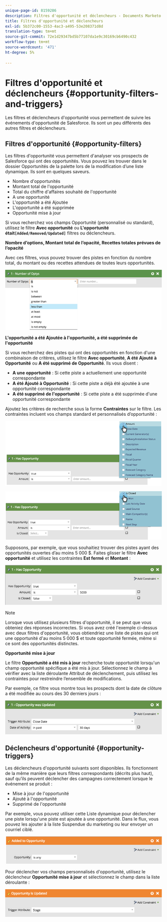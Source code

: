 ```yaml
---
unique-page-id: 8159286
description: Filtres d'opportunité et déclencheurs - Documents Marketo - Documentation du produit
title: Filtres d'opportunité et déclencheurs
exl-id: 5b372c00-1553-4ac3-a495-53e208371d8d
translation-type: tm+mt
source-git-commit: 72e1d29347bd5b77107da1e9c30169cb6490c432
workflow-type: tm+mt
source-wordcount: '471'
ht-degree: 5%

---
```


# Filtres d&#39;opportunité et déclencheurs {#opportunity-filters-and-triggers}

Les filtres et déclencheurs d&#39;opportunité vous permettent de suivre les événements d&#39;opportunité de Salesforce. Ils sont un peu différents des autres filtres et déclencheurs.

## Filtres d&#39;opportunité {#opportunity-filters}

Les filtres d&#39;opportunité vous permettent d&#39;analyser vos prospects de Salesforce qui ont des opportunités. Vous pouvez les trouver dans le dossier Opportunités de la palette lors de la modification d’une liste dynamique. Ils sont en quelques saveurs.

* Nombre d&#39;opportunités
* Montant total de l&#39;opportunité
* Total du chiffre d&#39;affaires souhaité de l&#39;opportunité
* A une opportunité
* L&#39;opportunité a été Ajoutée
* L&#39;opportunité a été supprimée
* Opportunité mise à jour

Si vous recherchez vos champs Opportunité (personnalisé ou standard), utilisez le filtre **Avec opportunité** ou **L&#39;opportunité était`[Added/Removed/Updated]`** filtres ou déclencheurs.

**Nombre d’options, Montant total de l’opacité, Recettes totales prévues de l’opacité**

Avec ces filtres, vous pouvez trouver des pistes en fonction du nombre total, du montant ou des recettes attendues de toutes leurs opportunités.

![](assets/image2015-6-11-12-3a29-3a34.png)

**L&#39;opportunité a été Ajoutée à l&#39;opportunité, a été supprimée de l&#39;opportunité**

Si vous recherchez des pistes qui ont des opportunités en fonction d&#39;une combinaison de critères, utilisez le filtre **Avec opportunité**, **A été Ajouté à Opportunité** ou **A été supprimé de Opportunité**. Ils vous disent :

* **A une opportunité** : Si cette piste a actuellement une opportunité correspondante
* **A été Ajouté à Opportunité** : Si cette piste a déjà été ajoutée à une opportunité correspondante
* **A été supprimé de l&#39;opportunité** : Si cette piste a été supprimée d&#39;une opportunité correspondante

Ajoutez les critères de recherche sous la forme **Contraintes** sur le filtre. Les contraintes incluent vos champs standard et personnalisés d’opportunité :

![](assets/image2015-6-11-12-3a31-3a0.png)

![](assets/image2015-6-11-12-3a31-3a46.png)

Supposons, par exemple, que vous souhaitiez trouver des pistes ayant des opportunités ouvertes d’au moins 5 000 $. Faites glisser le filtre **Avec opportunité** et utilisez les contraintes **Est fermé** et **Montant** :

![](assets/image2015-6-11-12-3a32-3a0.png)

>[!NOTE]
>
>Lorsque vous utilisez plusieurs filtres d&#39;opportunité, il se peut que vous obteniez des réponses incorrectes. Si vous avez créé l&#39;exemple ci-dessus avec deux filtres d&#39;opportunité, vous obtiendriez une liste de pistes qui ont une opportunité d&#39;au moins 5 000 $ et toute opportunité fermée, même si ce sont des opportunités distinctes.

**Opportunité mise à jour**

Le filtre **Opportunité a été mis à jour** recherche toute opportunité lorsqu&#39;un champ opportunité spécifique a été mis à jour. Sélectionnez le champ à vérifier avec la liste déroulante Attribut de déclenchement, puis utilisez les contraintes pour restreindre l’ensemble de modifications.

Par exemple, ce filtre vous montre tous les prospects dont la date de clôture a été modifiée au cours des 30 derniers jours :

![](assets/image2015-6-11-12-3a33-3a7.png)

## Déclencheurs d&#39;opportunité {#opportunity-triggers}

Les déclencheurs d&#39;opportunité suivants sont disponibles. Ils fonctionnent de la même manière que leurs filtres correspondants (décrits plus haut), sauf qu’ils peuvent déclencher des campagnes correctement lorsque le événement se produit :

* Mise à jour de l&#39;opportunité
* Ajouté à l&#39;opportunité
* Supprimé de l&#39;opportunité

Par exemple, vous pouvez utiliser cette Liste dynamique pour déclencher une piste lorsqu&#39;une piste est ajoutée à une opportunité. Dans le flux, vous pouvez les ajouter à la liste Suspendue du marketing ou leur envoyer un courriel ciblé.

![](assets/image2015-6-11-12-3a33-3a48.png)

Pour déclencher vos champs personnalisés d&#39;opportunité, utilisez le déclencheur **Opportunité mise à jour** et sélectionnez le champ dans la liste déroulante :

![](assets/image2015-6-11-12-3a33-3a34.png)
